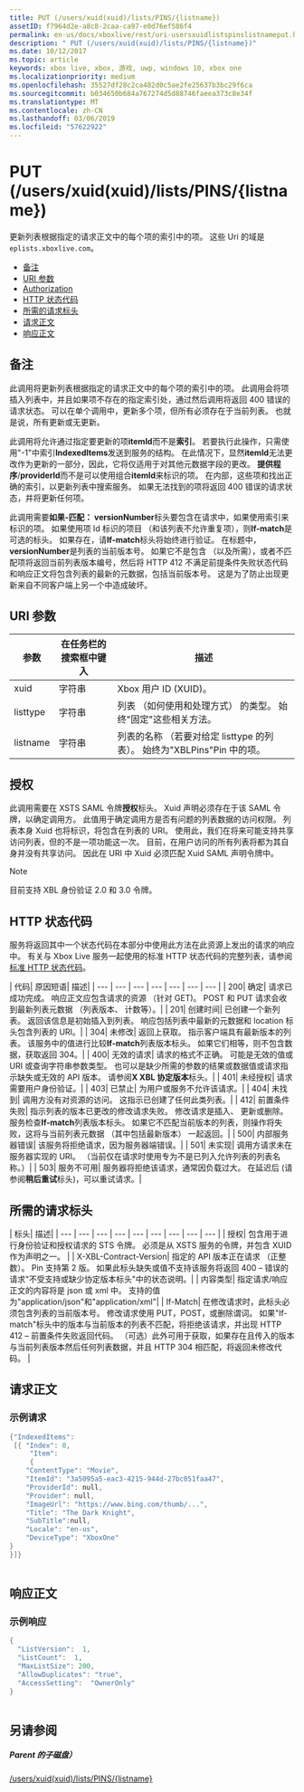 ```yaml
---
title: PUT (/users/xuid(xuid)/lists/PINS/{listname})
assetID: f7964d2e-a8c8-2caa-ca97-e0d76ef586f4
permalink: en-us/docs/xboxlive/rest/uri-usersxuidlistspinslistnameput.html
description: " PUT (/users/xuid(xuid)/lists/PINS/{listname})"
ms.date: 10/12/2017
ms.topic: article
keywords: xbox live, xbox, 游戏, uwp, windows 10, xbox one
ms.localizationpriority: medium
ms.openlocfilehash: 35527df28c2ca482d0c5ae2fe25637b3bc29f6ca
ms.sourcegitcommit: b034650b684a767274d5d88746faeea373c8e34f
ms.translationtype: MT
ms.contentlocale: zh-CN
ms.lasthandoff: 03/06/2019
ms.locfileid: "57622922"
---
```

# <a name="put-usersxuidxuidlistspinslistname"></a>PUT (/users/xuid(xuid)/lists/PINS/{listname})
更新列表根据指定的请求正文中的每个项的索引中的项。 这些 Uri 的域是`eplists.xboxlive.com`。
 
  * [备注](#ID4EV)
  * [URI 参数](#ID4E1B)
  * [Authorization](#ID4EFC)
  * [HTTP 状态代码](#ID4ESC)
  * [所需的请求标头](#ID4EPH)
  * [请求正文](#ID4EGBAC)
  * [响应正文](#ID4EWBAC)
 
<a id="ID4EV"></a>

 
## <a name="remarks"></a>备注
 
此调用将更新列表根据指定的请求正文中的每个项的索引中的项。 此调用会将项插入列表中，并且如果项不存在的指定索引处，通过然后调用将返回 400 错误的请求状态。 可以在单个调用中，更新多个项，但所有必须存在于当前列表。 也就是说，所有更新或无更新。
 
此调用将允许通过指定要更新的项**itemId**而不是**索引**。 若要执行此操作，只需使用"-1"中索引**IndexedItems**发送到服务的结构。 在此情况下，显然**itemId**无法更改作为更新的一部分，因此，它将仅适用于对其他元数据字段的更改。 **提供程序**/**providerId**而不是可以使用组合**itemId**来标识的项。 在内部，这些项和找出正确的索引，以更新列表中搜索服务。 如果无法找到的项将返回 400 错误的请求状态，并将更新任何项。
 
此调用需要**如果-匹配： versionNumber**标头要包含在请求中，如果使用索引来标识的项。 如果使用项 Id 标识的项目 （和该列表不允许重复项），则**If-match**是可选的标头。 如果存在，请**If-match**标头将始终进行验证。 在标题中， **versionNumber**是列表的当前版本号。 如果它不是包含 （以及所需），或者不匹配项将返回当前列表版本编号，然后将 HTTP 412 不满足前提条件失败状态代码和响应正文将包含列表的最新的元数据，包括当前版本号。 这是为了防止出现更新来自不同客户端上另一个中造成破坏。
  
<a id="ID4E1B"></a>

 
## <a name="uri-parameters"></a>URI 参数
 
| 参数| 在任务栏的搜索框中键入| 描述| 
| --- | --- | --- | 
| xuid| 字符串| Xbox 用户 ID (XUID)。| 
| listtype| 字符串| 列表 （如何使用和处理方式） 的类型。 始终"固定"这些相关方法。| 
| listname| 字符串| 列表的名称 （若要对给定 listtype 的列表）。 始终为"XBLPins"Pin 中的项。| 
  
<a id="ID4EFC"></a>

 
## <a name="authorization"></a>授权
 
此调用需要在 XSTS SAML 令牌**授权**标头。 Xuid 声明必须存在于该 SAML 令牌，以确定调用方。 此值用于确定调用方是否有问题的列表数据的访问权限。 列表本身 Xuid 也将标识，将包含在列表的 URI。 使用此，我们在将来可能支持共享访问列表，但的不是一项功能这一次。 目前，在用户访问的所有列表将都为其自身并没有共享访问。 因此在 URI 中 Xuid 必须匹配 Xuid SAML 声明令牌中。 

> [!NOTE] 
> 目前支持 XBL 身份验证 2.0 和 3.0 令牌。 


  
<a id="ID4ESC"></a>

 
## <a name="http-status-codes"></a>HTTP 状态代码
 
服务将返回其中一个状态代码在本部分中使用此方法在此资源上发出的请求的响应中。 有关与 Xbox Live 服务一起使用的标准 HTTP 状态代码的完整列表，请参阅[标准 HTTP 状态代码](../../additional/httpstatuscodes.md)。
 
| 代码| 原因短语| 描述| 
| --- | --- | --- | --- | --- | --- | --- | 
| 200| 确定| 请求已成功完成。 响应正文应包含请求的资源 （针对 GET)。 POST 和 PUT 请求会收到最新列表元数据 （列表版本、 计数等）。| 
| 201| 创建时间| 已创建一个新列表。 返回该信息是初始插入到列表。 响应包括列表中最新的元数据和 location 标头包含列表的 URI。| 
| 304| 未修改| 返回上获取。 指示客户端具有最新版本的列表。 该服务中的值进行比较<b>If-match</b>列表版本标头。 如果它们相等，则不包含数据，获取返回 304。| 
| 400| 无效的请求| 请求的格式不正确。 可能是无效的值或 URI 或查询字符串参数类型。 也可以是缺少所需的参数的结果或数据值或请求指示缺失或无效的 API 版本。 请参阅<b>X XBL 协定版本</b>标头。| 
| 401| 未经授权| 请求需要用户身份验证。| 
| 403| 已禁止| 为用户或服务不允许该请求。| 
| 404| 未找到| 调用方没有对资源的访问。 这指示已创建了任何此类列表。| 
| 412| 前置条件失败| 指示列表的版本已更改的修改请求失败。 修改请求是插入、 更新或删除。 服务检查<b>If-match</b>列表版本标头。 如果它不匹配当前版本的列表，则操作将失败，这将与当前列表元数据 （其中包括最新版本） 一起返回。| 
| 500| 内部服务器错误| 该服务将拒绝请求，因为服务器端错误。| 
| 501| 未实现| 调用方请求未在服务器实现的 URI。 （当前仅在请求时使用专为不是已列入允许列表的列表名称。）| 
| 503| 服务不可用| 服务器将拒绝该请求，通常因负载过大。 在延迟后 (请参阅<b>稍后重试</b>标头)，可以重试请求。| 
  
<a id="ID4EPH"></a>

 
## <a name="required-request-headers"></a>所需的请求标头
 
| 标头| 描述| 
| --- | --- | --- | --- | --- | --- | --- | --- | --- | 
| 授权| 包含用于进行身份验证和授权请求的 STS 令牌。 必须是从 XSTS 服务的令牌，并包含 XUID 作为声明之一。 | 
| X-XBL-Contract-Version| 指定的 API 版本正在请求 （正整数）。 Pin 支持第 2 版。 如果此标头缺失或值不支持该服务将返回 400 – 错误的请求"不受支持或缺少协定版本标头"中的状态说明。| 
| 内容类型| 指定请求/响应正文的内容将是 json 或 xml 中。 支持的值为"application/json"和"application/xml"| 
| If-Match| 在修改请求时，此标头必须包含列表的当前版本号。 修改请求使用 PUT，POST，或删除谓词。 如果"If-match"标头中的版本与当前版本的列表不匹配，将拒绝该请求，并出现 HTTP 412 – 前置条件失败返回代码。 （可选）此外可用于获取，如果存在且传入的版本与当前列表版本然后任何列表数据，并且 HTTP 304 相匹配，将返回未修改代码。 | 
  
<a id="ID4EGBAC"></a>

 
## <a name="request-body"></a>请求正文
 
<a id="ID4EMBAC"></a>

 
### <a name="sample-request"></a>示例请求
 

```cpp
{"IndexedItems":
 [{ "Index": 0, 
     "Item": 
     {
    "ContentType": "Movie",
    "ItemId": "3a5095a5-eac3-4215-944d-27bc051faa47",
    "ProviderId": null,
    "Provider": null,
    "ImageUrl": "https://www.bing.com/thumb/...",
    "Title": "The Dark Knight",
    "SubTitle":null, 
    "Locale": "en-us",
    "DeviceType": "XboxOne"
}
}]}      
      
```

   
<a id="ID4EWBAC"></a>

 
## <a name="response-body"></a>响应正文
 
<a id="ID4E3BAC"></a>

 
### <a name="sample-response"></a>示例响应
 

```cpp
{
  "ListVersion":  1,
  "ListCount":  1,
  "MaxListSize": 200,
  "AllowDuplicates": "true",
  "AccessSetting":  "OwnerOnly"
}        
         
```

   
<a id="ID4EGCAC"></a>

 
## <a name="see-also"></a>另请参阅
 
<a id="ID4EICAC"></a>

 
##### <a name="parent"></a>Parent 的子磁盘） 

[/users/xuid(xuid)/lists/PINS/{listname}](uri-usersxuidlistspinslistname.md)

   